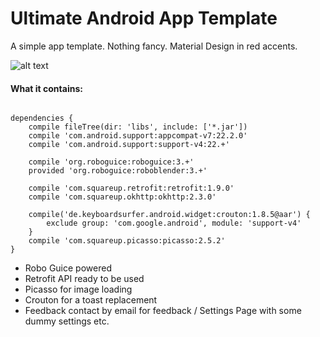 Ultimate Android App Template
==========================

A simple app template. Nothing fancy. Material Design in red accents.

![alt text](https://github.com/AndreiD/UltimateAndroidAppTemplate/blob/master/app/device-2015-06-09-165206.png "How the app looks 1")

#### What it contains:

~~~~

dependencies {
    compile fileTree(dir: 'libs', include: ['*.jar'])
    compile 'com.android.support:appcompat-v7:22.2.0'
    compile 'com.android.support:support-v4:22.+'

    compile 'org.roboguice:roboguice:3.+'
    provided 'org.roboguice:roboblender:3.+'

    compile 'com.squareup.retrofit:retrofit:1.9.0'
    compile 'com.squareup.okhttp:okhttp:2.3.0'

    compile('de.keyboardsurfer.android.widget:crouton:1.8.5@aar') {
        exclude group: 'com.google.android', module: 'support-v4'
    }
    compile 'com.squareup.picasso:picasso:2.5.2'
}

~~~~

- Robo Guice powered
- Retrofit API ready to be used
- Picasso for image loading
- Crouton for a toast replacement
- Feedback contact by email for feedback / Settings Page with some dummy settings etc.






